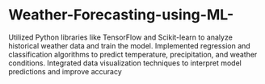 # Weather-Forecasting-using-ML-
Utilized Python libraries like TensorFlow and Scikit-learn to analyze historical weather data and train the model. Implemented regression and classification algorithms to predict temperature, precipitation, and weather conditions.  Integrated data visualization techniques to interpret model predictions and improve accuracy
